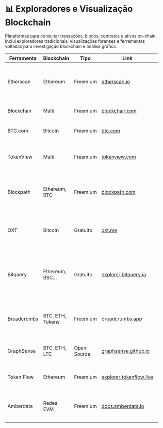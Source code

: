 # 📊 Exploradores e Visualização Blockchain

Plataformas para consultar transações, blocos, contratos e ativos on-chain. Inclui exploradores tradicionais, visualizações forenses e ferramentas voltadas para investigação blockchain e análise gráfica.

| Ferramenta    | Blockchain       | Tipo       | Link                                                           | Descrição                                                                 |
|---------------|------------------|------------|----------------------------------------------------------------|---------------------------------------------------------------------------|
| Etherscan     | Ethereum         | Freemium   | [etherscan.io](https://etherscan.io)                           | Explorador completo com API, decodificação de contratos e NFTs.          |
| Blockchair    | Multi            | Freemium   | [blockchair.com](https://blockchair.com)                       | Multi-chain com filtros analíticos.                                      |
| BTC.com       | Bitcoin          | Freemium   | [btc.com](https://btc.com)                                     | Blocos e carteiras de Bitcoin.                                           |
| TokenView     | Multi            | Freemium   | [tokenview.com](https://tokenview.com)                         | Explorador gráfico multi-chain com dados detalhados.                     |
| Blockpath     | Ethereum, BTC    | Freemium   | [blockpath.com](https://www.blockpath.com)                     | Visualização de transações com foco contábil e análise de carteiras.     |
| OXT           | Bitcoin          | Gratuito   | [oxt.me](https://oxt.me)                                       | Explorador visual com análise de clusters e entidades suspeitas.         |
| Bitquery      | Ethereum, BSC... | Gratuito   | [explorer.bitquery.io](https://explorer.bitquery.io)           | Plataforma com GraphQL, fluxos de tokens e interações com contratos.     |
| Breadcrumbs   | BTC, ETH, Tokens | Freemium   | [breadcrumbs.app](https://breadcrumbs.app)                     | Rastreamento de fundos, marcação de entidades e exportação de gráficos.  |
| GraphSense    | BTC, ETH, LTC    | Open Source| [graphsense.github.io](https://graphsense.github.io)           | Visualização forense de transações blockchain.                           |
| Token Flow    | Ethereum         | Freemium   | [explorer.tokenflow.live](https://explorer.tokenflow.live)     | Rastreamento de transações e interações DeFi.                            |
| Amberdata     | Redes EVM        | Freemium   | [docs.amberdata.io](https://docs.amberdata.io)                 | Dashboards institucionais para análise de dados on-chain.                |

